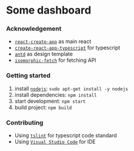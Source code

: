 # Some dashboard

### Acknowledgement
* [`react-create-app`](https://github.com/facebookincubator/create-react-app) as main react
* [`create-react-app-typescript`](https://github.com/wmonk/create-react-app-typescript) for typescript 
* [`antd`](https://github.com/ant-design/ant-design) as design template
* [`isomorphic-fetch`](https://github.com/matthew-andrews/isomorphic-fetch) for fetching API

### Getting started
1. install [`nodejs`](https://nodejs.org): `sudo apt-get install -y nodejs`
2. install dependencies: `npm install`
3. start development: `npm start`
4. build project: `npm build`

### Contributing
* Using [`tslint`](https://github.com/palantir/tslint) for typescript code standard
* Using [`Visual Studio Code`](https://code.visualstudio.com/) for IDE
